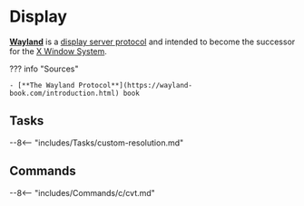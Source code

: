 # Display

[**Wayland**](https://wayland.freedesktop.org/) is a [display server protocol](https://wiki.archlinux.org/title/wayland) and intended to become the successor for the [X Window System](https://wiki.archlinux.org/title/X_Window_System).

??? info "Sources"

    - [**The Wayland Protocol**](https://wayland-book.com/introduction.html) book

## Tasks

--8<-- "includes/Tasks/custom-resolution.md"

## Commands

--8<-- "includes/Commands/c/cvt.md"

